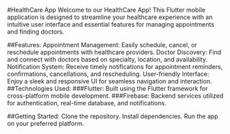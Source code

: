 #HealthCare App
Welcome to our HealthCare App! This Flutter mobile application is designed to streamline your healthcare experience with an intuitive user interface and essential features for managing appointments and finding doctors.

##Features:
Appointment Management: Easily schedule, cancel, or reschedule appointments with healthcare providers.
Doctor Discovery: Find and connect with doctors based on specialty, location, and availability.
Notification System: Receive timely notifications for appointment reminders, confirmations, cancellations, and rescheduling.
User-friendly Interface: Enjoy a sleek and responsive UI for seamless navigation and interaction.
##Technologies Used:
###Flutter: Built using the Flutter framework for cross-platform mobile development.
###Firebase: Backend services utilized for authentication, real-time database, and notifications.

##Getting Started:
Clone the repository.
Install dependencies.
Run the app on your preferred platform.

